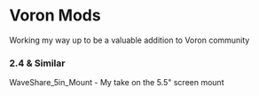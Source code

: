 # Voron Mods

Working my way up to be a valuable addition to Voron community

### 2.4 & Similar
WaveShare_5in_Mount - My take on the 5.5" screen mount